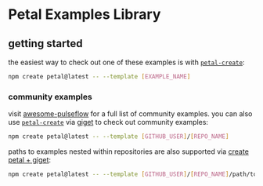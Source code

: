 # Petal Examples Library

## getting started

the easiest way to check out one of these examples is with [`petal-create`][petal-create]:

```bash
npm create petal@latest -- --template [EXAMPLE_NAME]
```

### community examples

visit [awesome-pulseflow][awesome-pulseflow] for a full list of community examples. you can also use [`petal-create`][petal-create] via [giget][giget] to check out community examples:

```bash
npm create petal@latest -- --template [GITHUB_USER]/[REPO_NAME]
```

paths to examples nested within repositories are also supported via [create petal + giget][giget]:

```bash
npm create petal@latest -- --template [GITHUB_USER]/[REPO_NAME]/path/to/example
```

[petal-create]: ../packages/create-petal/README.md
[awesome-pulseflow]: https://github.com/pulseflow/awesome
[giget]: https://github.com/unjs/giget
